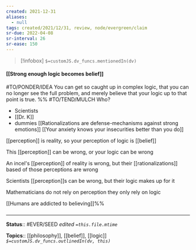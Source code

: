 ```yaml
---
created: 2021-12-31 
aliases:
  - null
tags: created/2021/12/31, review, node/evergreen/claim
sr-due: 2022-04-08
sr-interval: 26
sr-ease: 150
---
```

> [!infobox]
`$=customJS.dv_funcs.mentionedIn(dv)`

#### [[Strong enough logic becomes belief]] 

#TO/PONDER/IDEA 
You can get so caught up in complex logic, that you can no longer see the full problem, and merely believe that your logic up to that point is true. 
%%
#TO/TEND/MULCH 
Who?
- Scientists 
- [[Dr. K]]
 - dummies [[Rationalizations are defense-mechanisms against strong emotions]]
[[Your anxiety knows your insecurities better than you do]]

[[perception]] is reality, so your perception of logic is [[belief]]

This [[perception]] can be wrong, or your logic can be wrong

An incel's [[perception]] of reality is wrong, but their [[rationalizations]] based of those perceptions are wrong

Scientists [[perception]]s can be wrong, but their logic makes up for it

Mathematicians do not rely on perception they only rely on logic

[[Humans are addicted to believing]]%%


### <hr class="footnote"/>

**Status**:: #EVER/SEED
*edited `=this.file.mtime`*

**Topics**:: [[philosophy]], [[belief]], [[logic]]
*`$=customJS.dv_funcs.outlinedIn(dv, this)`*


